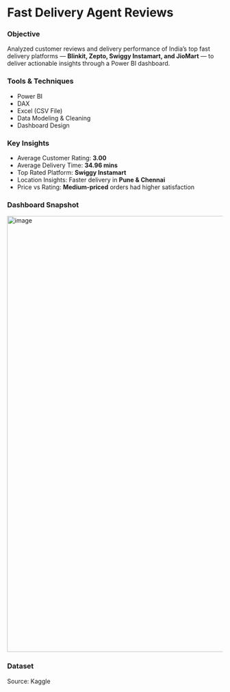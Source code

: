 #  Fast Delivery Agent Reviews

###  Objective
Analyzed customer reviews and delivery performance of India’s top fast delivery platforms — **Blinkit, Zepto, Swiggy Instamart, and JioMart** — to deliver actionable insights through a Power BI dashboard.

###  Tools & Techniques
- Power BI
- DAX
- Excel (CSV File)
- Data Modeling & Cleaning
- Dashboard Design

###  Key Insights
-  Average Customer Rating: **3.00**
-  Average Delivery Time: **34.96 mins**
-  Top Rated Platform: **Swiggy Instamart**
-  Location Insights: Faster delivery in **Pune & Chennai**
-  Price vs Rating: **Medium-priced** orders had higher satisfaction

###  Dashboard Snapshot
<img width="1920" height="1018" alt="image" src="https://github.com/user-attachments/assets/f5ed947a-3242-47e7-bc9c-5440974bc578" />

###  Dataset
Source: Kaggle
